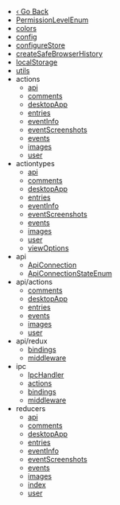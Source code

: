 * [‹ Go Back](../)
* [PermissionLevelEnum](Client_code/PermissionLevelEnum)
* [colors](Client_code/colors)
* [config](Client_code/config)
* [configureStore](Client_code/configureStore)
* [createSafeBrowserHistory](Client_code/createSafeBrowserHistory)
* [localStorage](Client_code/localStorage)
* [utils](Client_code/utils)
* actions
  * [api](Client_code/actions/api)
  * [comments](Client_code/actions/comments)
  * [desktopApp](Client_code/actions/desktopApp)
  * [entries](Client_code/actions/entries)
  * [eventInfo](Client_code/actions/eventInfo)
  * [eventScreenshots](Client_code/actions/eventScreenshots)
  * [events](Client_code/actions/events)
  * [images](Client_code/actions/images)
  * [user](Client_code/actions/user)
* actiontypes
  * [api](Client_code/actiontypes/api)
  * [comments](Client_code/actiontypes/comments)
  * [desktopApp](Client_code/actiontypes/desktopApp)
  * [entries](Client_code/actiontypes/entries)
  * [eventInfo](Client_code/actiontypes/eventInfo)
  * [eventScreenshots](Client_code/actiontypes/eventScreenshots)
  * [events](Client_code/actiontypes/events)
  * [images](Client_code/actiontypes/images)
  * [user](Client_code/actiontypes/user)
  * [viewOptions](Client_code/actiontypes/viewOptions)
* api
  * [ApiConnection](Client_code/api/ApiConnection)
  * [ApiConnectionStateEnum](Client_code/api/ApiConnectionStateEnum)
* api/actions
  * [comments](Client_code/api/actions/comments)
  * [desktopApp](Client_code/api/actions/desktopApp)
  * [entries](Client_code/api/actions/entries)
  * [events](Client_code/api/actions/events)
  * [images](Client_code/api/actions/images)
  * [user](Client_code/api/actions/user)
* api/redux
  * [bindings](Client_code/api/redux/bindings)
  * [middleware](Client_code/api/redux/middleware)
* ipc
  * [IpcHandler](Client_code/ipc/IpcHandler)
  * [actions](Client_code/ipc/actions)
  * [bindings](Client_code/ipc/bindings)
  * [middleware](Client_code/ipc/middleware)
* reducers
  * [api](Client_code/reducers/api)
  * [comments](Client_code/reducers/comments)
  * [desktopApp](Client_code/reducers/desktopApp)
  * [entries](Client_code/reducers/entries)
  * [eventInfo](Client_code/reducers/eventInfo)
  * [eventScreenshots](Client_code/reducers/eventScreenshots)
  * [events](Client_code/reducers/events)
  * [images](Client_code/reducers/images)
  * [index](Client_code/reducers/index)
  * [user](Client_code/reducers/user)
